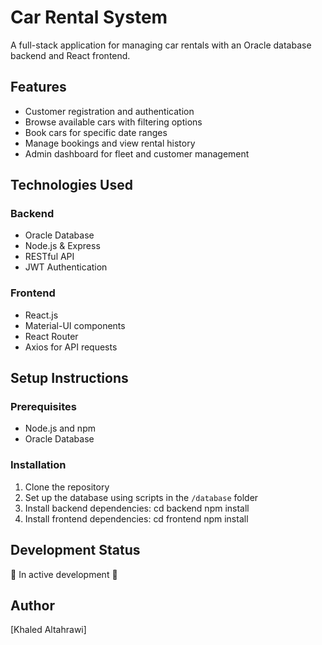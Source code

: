 # Car Rental System

A full-stack application for managing car rentals with an Oracle database backend and React frontend.

## Features

- Customer registration and authentication
- Browse available cars with filtering options
- Book cars for specific date ranges
- Manage bookings and view rental history
- Admin dashboard for fleet and customer management

## Technologies Used

### Backend
- Oracle Database
- Node.js & Express
- RESTful API
- JWT Authentication

### Frontend
- React.js
- Material-UI components
- React Router
- Axios for API requests

## Setup Instructions

### Prerequisites
- Node.js and npm
- Oracle Database

### Installation
1. Clone the repository
2. Set up the database using scripts in the `/database` folder
3. Install backend dependencies:
cd backend
npm install
4. Install frontend dependencies:
cd frontend
npm install

## Development Status
🚧 In active development 🚧

## Author
[Khaled Altahrawi]
